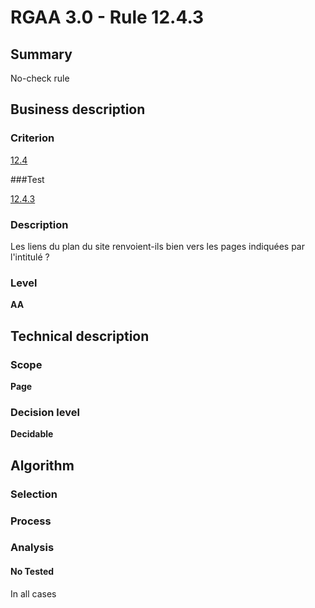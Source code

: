 # RGAA 3.0 -  Rule 12.4.3

## Summary

No-check rule 

## Business description

### Criterion

[12.4](http://references.modernisation.gouv.fr/referentiel-technique-0#crit-12-4)

###Test

[12.4.3](http://disic.github.io/rgaa_referentiel_en/RGAA3.0_Criteria_English_version_v1.html#test-12-4-3)

### Description

Les liens du plan du site renvoient-ils bien vers les pages indiqu&eacute;es par l'intitul&eacute; ?

### Level

**AA**

## Technical description

### Scope

**Page**

### Decision level

**Decidable**

## Algorithm

### Selection

### Process

### Analysis

#### No Tested 

In all cases







